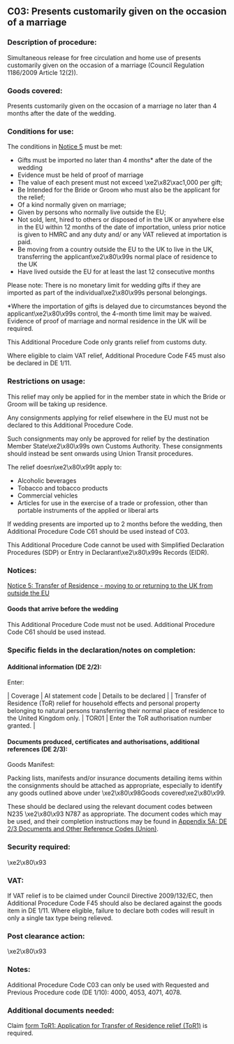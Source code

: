 C03: Presents customarily given on the occasion of a marriage
-------------------------------------------------------------

### Description of procedure:

Simultaneous release for free circulation and home use of presents customarily given on the occasion of a marriage (Council Regulation 1186/2009 Article 12(2)).

### Goods covered:

Presents customarily given on the occasion of a marriage no later than 4 months after the date of the wedding.

### Conditions for use:

The conditions in [Notice 5](https://www.gov.uk/government/publications/notice-5-transfer-of-residence-moving-to-or-returning-to-the-uk-from-outside-the-eu/notice-5-transfer-of-residence-moving-to-or-returning-to-the-uk-from-outside-the-eu) must be met:

 * Gifts must be imported no later than 4 months* after the date of the wedding
 * Evidence must be held of proof of marriage
 * The value of each present must not exceed \xe2\x82\xac1,000 per gift;
 * Be Intended for the Bride or Groom who must also be the applicant for the relief;
 * Of a kind normally given on marriage;
 * Given by persons who normally live outside the EU;
 * Not sold, lent, hired to others or disposed of in the UK or anywhere else in the EU within 12 months of the date of importation, unless prior notice is given to HMRC and any duty and/ or any VAT relieved at importation is paid.
 * Be moving from a country outside the EU to the UK to live in the UK, transferring the applicant\xe2\x80\x99s normal place of residence to the UK
 * Have lived outside the EU for at least the last 12 consecutive months

Please note: There is no monetary limit for wedding gifts if they are imported as part of the individual\xe2\x80\x99s personal belongings.

*Where the importation of gifts is delayed due to circumstances beyond the applicant\xe2\x80\x99s control, the 4-month time limit may be waived. Evidence of proof of marriage and normal residence in the UK will be required.

This Additional Procedure Code only grants relief from customs duty.

Where eligible to claim VAT relief, Additional Procedure Code F45 must also be declared in DE 1/11.

### Restrictions on usage:

This relief may only be applied for in the member state in which the Bride or Groom will be taking up residence.

Any consignments applying for relief elsewhere in the EU must not be declared to this Additional Procedure Code.

Such consignments may only be approved for relief by the destination Member State\xe2\x80\x99s own Customs Authority. These consignments should instead be sent onwards using Union Transit procedures.

The relief doesn\xe2\x80\x99t apply to:

 * Alcoholic beverages
 * Tobacco and tobacco products
 * Commercial vehicles
 * Articles for use in the exercise of a trade or profession, other than portable instruments of the applied or liberal arts

If wedding presents are imported up to 2 months before the wedding, then Additional Procedure Code C61 should be used instead of C03.

This Additional Procedure Code cannot be used with Simplified Declaration Procedures (SDP) or Entry in Declarant\xe2\x80\x99s Records (EIDR).

### Notices:

[Notice 5: Transfer of Residence - moving to or returning to the UK from outside the EU](https://www.gov.uk/government/publications/notice-5-transfer-of-residence-moving-to-or-returning-to-the-uk-from-outside-the-eu/notice-5-transfer-of-residence-moving-to-or-returning-to-the-uk-from-outside-the-eu)

#### Goods that arrive before the wedding

This Additional Procedure Code must not be used. Additional Procedure Code C61 should be used instead.

### Specific fields in the declaration/notes on completion:

#### Additional information (DE 2/2):

Enter:



  |  Coverage |  AI statement code |  Details to be declared | 
   |  Transfer of Residence (ToR) relief for household effects and personal property belonging to natural persons transferring their normal place of residence to the United Kingdom only. |  TOR01 |  Enter the ToR authorisation number granted. | 
 
#### Documents produced, certificates and authorisations, additional references (DE 2/3):

Goods Manifest:

Packing lists, manifests and/or insurance documents detailing items within the consignments should be attached as appropriate, especially to identify any goods outlined above under \xe2\x80\x98Goods covered\xe2\x80\x99.

These should be declared using the relevant document codes between N235 \xe2\x80\x93 N787 as appropriate. The document codes which may be used, and their completion instructions may be found in [Appendix 5A: DE 2/3 Documents and Other Reference Codes (Union)](https://www.gov.uk/government/publications/data-element-23-documents-and-other-reference-codes-union-of-the-customs-declaration-service-cds).

### Security required:

\xe2\x80\x93

### VAT:

If VAT relief is to be claimed under Council Directive 2009/132/EC, then Additional Procedure Code F45 should also be declared against the goods item in DE 1/11. Where eligible, failure to declare both codes will result in only a single tax type being relieved.

### Post clearance action:

\xe2\x80\x93

### Notes:

Additional Procedure Code C03 can only be used with Requested and Previous Procedure code (DE 1/10): 4000, 4053, 4071, 4078.

### Additional documents needed:

Claim [form ToR1: Application for Transfer of Residence relief (ToR1)](https://www.gov.uk/government/publications/application-for-transfer-of-residence-tor-relief-tor01) is required.

